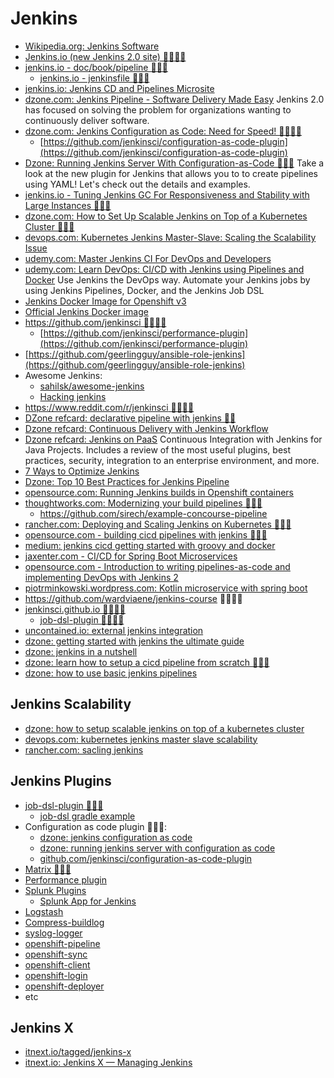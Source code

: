 # Jenkins
* [Wikipedia.org: Jenkins Software](https://en.wikipedia.org/wiki/Jenkins_(software))
* [Jenkins.io (new Jenkins 2.0 site) 🌟🌟🌟🌟](https://jenkins.io/)
* [jenkins.io - doc/book/pipeline 🌟🌟🌟](https://jenkins.io/doc/book/pipeline/)
   * [jenkins.io - jenkinsfile 🌟🌟🌟](https://jenkins.io/doc/book/pipeline/jenkinsfile/)
* [jenkins.io: Jenkins CD and Pipelines Microsite](https://jenkins.io/solutions/pipeline/)
* [dzone.com: Jenkins Pipeline - Software Delivery Made Easy](https://dzone.com/articles/jenkins-pipeline-software-delivery-made-easy) Jenkins 2.0 has focused on solving the problem for organizations wanting to continuously deliver software.
* [dzone.com: Jenkins Configuration as Code: Need for Speed! 🌟🌟🌟🌟](https://dzone.com/articles/jenkins-configuration-as-code-need-for-speed)
    * [https://github.com/jenkinsci/configuration-as-code-plugin](https://github.com/jenkinsci/configuration-as-code-plugin)
* [Dzone: Running Jenkins Server With Configuration-as-Code 🌟🌟🌟](https://dzone.com/articles/running-jenkins-server-with-configuration-as-code) Take a look at the new plugin for Jenkins that allows you to to create pipelines using YAML! Let's check out the details and examples.
* [jenkins.io - Tuning Jenkins GC For Responsiveness and Stability with Large Instances 🌟🌟🌟](https://jenkins.io/blog/2016/11/21/gc-tuning/)
* [dzone.com: How to Set Up Scalable Jenkins on Top of a Kubernetes Cluster 🌟🌟🌟](https://dzone.com/articles/how-to-setup-scalable-jenkins-on-top-of-a-kubernet)
* [devops.com: Kubernetes Jenkins Master-Slave: Scaling the Scalability Issue](https://devops.com/kubernetes-jenkins-master-slave-scaling-the-scalability-issue/)
* [udemy.com: Master Jenkins CI For DevOps and Developers](https://www.udemy.com/the-complete-jenkins-course-for-developers-and-devops/)
* [udemy.com: Learn DevOps: CI/CD with Jenkins using Pipelines and Docker](https://www.udemy.com/learn-devops-ci-cd-with-jenkins-using-pipelines-and-docker/) Use Jenkins the DevOps way. Automate your Jenkins jobs by using Jenkins Pipelines, Docker, and the Jenkins Job DSL
* [Jenkins Docker Image for Openshift v3](https://github.com/openshift/jenkins)
* [Official Jenkins Docker image](https://github.com/michaelneale/jenkins-ci.org-docker)
* [https://github.com/jenkinsci 🌟🌟🌟🌟](https://github.com/jenkinsci)
   * [https://github.com/jenkinsci/performance-plugin](https://github.com/jenkinsci/performance-plugin)
* [https://github.com/geerlingguy/ansible-role-jenkins](https://github.com/geerlingguy/ansible-role-jenkins)
* Awesome Jenkins:
   * [sahilsk/awesome-jenkins](https://github.com/sahilsk/awesome-jenkins)
   * [Hacking jenkins](https://github.com/orangetw/awesome-jenkins-rce-2019)
* [https://www.reddit.com/r/jenkinsci 🌟🌟🌟🌟](https://www.reddit.com/r/jenkinsci) 
* [DZone refcard: declarative pipeline with jenkins 🌟🌟](https://dzone.com/refcardz/declarative-pipeline-with-jenkins)
* [Dzone refcard: Continuous Delivery with Jenkins Workflow](https://dzone.com/refcardz/continuous-delivery-with-jenkins-workflow)
* [Dzone refcard: Jenkins on PaaS](https://dzone.com/asset/download/230) Continuous Integration with Jenkins for Java Projects. Includes a review of the most useful plugins, best practices, security, integration to an enterprise environment, and more.
* [7 Ways to Optimize Jenkins](https://www.sitepoint.com/7-ways-optimize-jenkins/)
* [Dzone: Top 10 Best Practices for Jenkins Pipeline](https://dzone.com/articles/top-10-best-practices-for-jenkins-pipeline)
* [opensource.com: Running Jenkins builds in Openshift containers](https://opensource.com/article/18/4/running-jenkins-builds-containers)
* [thoughtworks.com: Modernizing your build pipelines 🌟🌟🌟](https://www.thoughtworks.com/es/insights/blog/modernizing-your-build-pipelines)
   * https://github.com/sirech/example-concourse-pipeline
* [rancher.com: Deploying and Scaling Jenkins on Kubernetes 🌟🌟🌟](https://rancher.com/blog/2018/2018-11-27-scaling-jenkins/)
* [opensource.com - building cicd pipelines with jenkins 🌟🌟🌟](https://opensource.com/article/19/9/intro-building-cicd-pipelines-jenkins)
* [medium: jenkins cicd getting started with groovy and docker](https://medium.com/@fvtool/jenkins-cicd-getting-started-with-groovy-and-docker-containers-part-2-b03a1b934a49)
* [jaxenter.com - CI/CD for Spring Boot Microservices](https://jaxenter.com/cicd-microservices-docker-162408.html)
* [opensource.com - Introduction to writing pipelines-as-code and implementing DevOps with Jenkins 2](https://opensource.com/article/18/8/devops-jenkins-2)
* [piotrminkowski.wordpress.com: Kotlin microservice with spring boot](https://piotrminkowski.wordpress.com/2019/01/15/kotlin-microservice-with-spring-boot/)
* https://github.com/wardviaene/jenkins-course 🌟🌟🌟🌟
* [jenkinsci.github.io 🌟🌟🌟🌟](http://jenkinsci.github.io/)
   * [job-dsl-plugin 🌟🌟🌟🌟](http://jenkinsci.github.io/job-dsl-plugin/ )
* [uncontained.io: external jenkins integration](http://v1.uncontained.io/playbooks/continuous_delivery/external-jenkins-integration.html)
* [dzone: getting started with jenkins the ultimate guide](https://dzone.com/articles/getting-started-with-jenkins-the-ultimate-guide)
* [dzone: jenkins in a nutshell](https://dzone.com/articles/jenkins-in-a-nutshell)
* [dzone: learn how to setup a cicd pipeline from scratch 🌟🌟🌟](https://dzone.com/articles/learn-how-to-setup-a-cicd-pipeline-from-scratch)
* [dzone: how to use basic jenkins pipelines](https://dzone.com/articles/how-to-use-basic-jenkins-pipelines)

## Jenkins Scalability
* [dzone: how to setup scalable jenkins on top of a kubernetes cluster](https://dzone.com/articles/how-to-setup-scalable-jenkins-on-top-of-a-kubernet)
* [devops.com: kubernetes jenkins master slave scalability](https://devops.com/kubernetes-jenkins-master-slave-scaling-the-scalability-issue/)
* [rancher.com: sacling jenkins](https://rancher.com/blog/2018/2018-11-27-scaling-jenkins/)

## Jenkins Plugins
* [job-dsl-plugin 🌟🌟🌟](https://github.com/jenkinsci/job-dsl-plugin/wiki)
   * [job-dsl gradle example](https://github.com/sheehan/job-dsl-gradle-example)
 * Configuration as code plugin 🌟🌟🌟:
   * [dzone: jenkins configuration as code](https://dzone.com/articles/jenkins-configuration-as-code-need-for-speed)
   * [dzone: running jenkins server with configuration as code](https://dzone.com/articles/running-jenkins-server-with-configuration-as-code)
   * [github.com/jenkinsci/configuration-as-code-plugin](https://github.com/jenkinsci/configuration-as-code-plugin)
* [Matrix 🌟🌟🌟](https://jenkins.io/blog/2019/11/22/welcome-to-the-matrix/)
* [Performance plugin](https://github.com/jenkinsci/performance-plugin)
* [Splunk Plugins](https://plugins.jenkins.io/splunk-devops)
   * [Splunk App for Jenkins](https://splunkbase.splunk.com/app/3332/)
* [Logstash](https://plugins.jenkins.io/logstash)
* [Compress-buildlog](https://plugins.jenkins.io/compress-buildlog)
* [syslog-logger](https://plugins.jenkins.io/syslog-logger)
* [openshift-pipeline](https://plugins.jenkins.io/openshift-pipeline)
* [openshift-sync](https://plugins.jenkins.io/openshift-sync)
* [openshift-client](https://plugins.jenkins.io/openshift-client)
* [openshift-login](https://plugins.jenkins.io/openshift-login)
* [openshift-deployer](https://plugins.jenkins.io/openshift-deployer)
* etc

## Jenkins X
* [itnext.io/tagged/jenkins-x](https://itnext.io/tagged/jenkins-x)
* [itnext.io: Jenkins X — Managing Jenkins](https://itnext.io/jenkins-x-managing-jenkins-926f0e0f8bcf)
